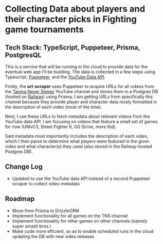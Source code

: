 # Collecting Data about players and their character picks in Fighting game tournaments

## Tech Stack: TypeScript, Puppeteer, Prisma, PostgresQL

This is a service that will be running in the cloud to provide data for the eventual web app I'll be building. The data is collected in a few steps using Typescript, [Puppeteer](https://pptr.dev/), and the [YouTube Data API](https://developers.google.com/youtube/v3/docs/search/list).

Firstly, the **url-scraper** uses Puppeteer to acquire URLs for all videos from the [Tampa Never Sleeps](https://www.youtube.com/@TampaNeverSleeps) YouTube channel and stores them in a Postgres DB (hosted on [Railway](railway.app)) using Prisma. I am getting URLs from specifically this channel because they provide player and character data nicely formatted in the description of each video (most of the time).

Next, I use these URLs to fetch metadata about relevant videos from the YouTube data API. I am focusing on videos that feature a small set of games for now (UMvC3, Street Fighter 6, GG Strive, more tbd).

Said metadata most importantly includes the description of each video, which I then parse to determine what players were featured in the given video and what character(s) they used (also stored in the Railway-hosted Postgres DB).

## Change Log

- Updated to use the YouTube data API instead of a second Puppeteer scraper to collect video metadata

## Roadmap

- Move from Prisma to DrizzleORM
- Implement functionality for all games on the TNS channel
- Implement functionality for other games on other channels (namely super smash bros.)
- Make code more efficient, so as to enable scheduled runs in the cloud updating the DB with new video releases
